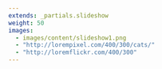 ```yaml
---
extends: _partials.slideshow
weight: 50
images:
  - images/content/slideshow1.png
  - "http://lorempixel.com/400/300/cats/"
  - "http://loremflickr.com/400/300"
---
```

